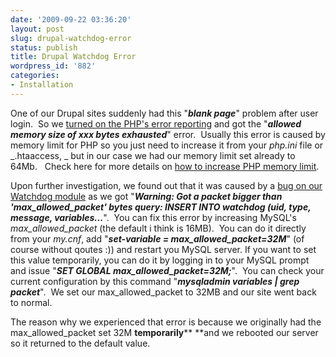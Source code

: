 ```yaml
---
date: '2009-09-22 03:36:20'
layout: post
slug: drupal-watchdog-error
status: publish
title: Drupal Watchdog Error
wordpress_id: '882'
categories:
- Installation
---
```


One of our Drupal sites suddenly had this "**_blank page_**" problem after user login.  So we [turned on the PHP's error reporting](http://linuxsysadminblog.com/2009/09/howto-display-php-errors-when-you-dont-have-access-to-php-ini/) and got the "**_allowed memory size of xxx bytes exhausted_**" error.  Usually this error is caused by memory limit for PHP so you just need to increase it from your _php.ini_ file or _.htaaccess, _ but in our case we had our memory limit set already to 64Mb.   Check here for more details on [how to increase  PHP memory limit](http://www.ducea.com/2008/02/14/increase-php-memory-limit/).

Upon further investigation, we found out that it was caused by a [bug on our Watchdog module](http://drupal.org/node/235891) as  we got "**_Warning: Got a packet bigger than 'max_allowed_packet' bytes query: INSERT INTO watchdog (uid, type, message, variables..._**".  You can fix this error by increasing MySQL's _max_allowed_packet_ (the default i think is 16MB).  You can do it directly from  your _my.cnf_, add "**_set-variable = max_allowed_packet=32M_**" (of course without qoutes :)) and restart you MySQL server. If you want to set this value temporarily, you can do it by logging in to your MySQL prompt and issue "**_SET GLOBAL max_allowed_packet=32M;_**".  You can check your current configuration by this command "**_mysqladmin variables | grep packet_**".  We set our max_allowed_packet to 32MB and our site went back to normal.

The reason why we experienced that error is because we originally had the max_allowed_packet set 32M **temporarily**** **and we rebooted our server so it returned to the default value.

